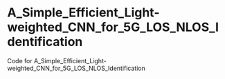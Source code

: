 # A_Simple_Efficient_Light-weighted_CNN_for_5G_LOS_NLOS_Identification
Code for A_Simple_Efficient_Light-weighted_CNN_for_5G_LOS_NLOS_Identification
